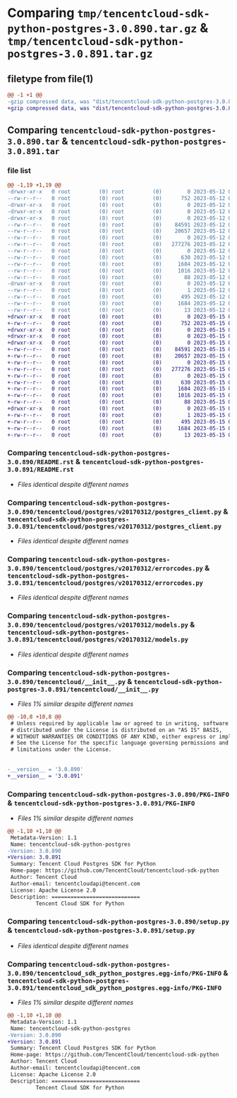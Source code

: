 # Comparing `tmp/tencentcloud-sdk-python-postgres-3.0.890.tar.gz` & `tmp/tencentcloud-sdk-python-postgres-3.0.891.tar.gz`

## filetype from file(1)

```diff
@@ -1 +1 @@
-gzip compressed data, was "dist/tencentcloud-sdk-python-postgres-3.0.890.tar", last modified: Fri May 12 03:12:10 2023, max compression
+gzip compressed data, was "dist/tencentcloud-sdk-python-postgres-3.0.891.tar", last modified: Mon May 15 04:00:24 2023, max compression
```

## Comparing `tencentcloud-sdk-python-postgres-3.0.890.tar` & `tencentcloud-sdk-python-postgres-3.0.891.tar`

### file list

```diff
@@ -1,19 +1,19 @@
-drwxr-xr-x   0 root         (0) root         (0)        0 2023-05-12 03:12:10.000000 tencentcloud-sdk-python-postgres-3.0.890/
--rw-r--r--   0 root         (0) root         (0)      752 2023-05-12 03:12:09.000000 tencentcloud-sdk-python-postgres-3.0.890/README.rst
-drwxr-xr-x   0 root         (0) root         (0)        0 2023-05-12 03:12:10.000000 tencentcloud-sdk-python-postgres-3.0.890/tencentcloud/
-drwxr-xr-x   0 root         (0) root         (0)        0 2023-05-12 03:12:10.000000 tencentcloud-sdk-python-postgres-3.0.890/tencentcloud/postgres/
-drwxr-xr-x   0 root         (0) root         (0)        0 2023-05-12 03:12:10.000000 tencentcloud-sdk-python-postgres-3.0.890/tencentcloud/postgres/v20170312/
--rw-r--r--   0 root         (0) root         (0)    84591 2023-05-12 03:12:09.000000 tencentcloud-sdk-python-postgres-3.0.890/tencentcloud/postgres/v20170312/postgres_client.py
--rw-r--r--   0 root         (0) root         (0)    20657 2023-05-12 03:12:09.000000 tencentcloud-sdk-python-postgres-3.0.890/tencentcloud/postgres/v20170312/errorcodes.py
--rw-r--r--   0 root         (0) root         (0)        0 2023-05-12 03:12:09.000000 tencentcloud-sdk-python-postgres-3.0.890/tencentcloud/postgres/v20170312/__init__.py
--rw-r--r--   0 root         (0) root         (0)   277276 2023-05-12 03:12:09.000000 tencentcloud-sdk-python-postgres-3.0.890/tencentcloud/postgres/v20170312/models.py
--rw-r--r--   0 root         (0) root         (0)        0 2023-05-12 03:12:09.000000 tencentcloud-sdk-python-postgres-3.0.890/tencentcloud/postgres/__init__.py
--rw-r--r--   0 root         (0) root         (0)      630 2023-05-12 03:12:09.000000 tencentcloud-sdk-python-postgres-3.0.890/tencentcloud/__init__.py
--rw-r--r--   0 root         (0) root         (0)     1684 2023-05-12 03:12:10.000000 tencentcloud-sdk-python-postgres-3.0.890/PKG-INFO
--rw-r--r--   0 root         (0) root         (0)     1016 2023-05-12 03:12:09.000000 tencentcloud-sdk-python-postgres-3.0.890/setup.py
--rw-r--r--   0 root         (0) root         (0)       88 2023-05-12 03:12:10.000000 tencentcloud-sdk-python-postgres-3.0.890/setup.cfg
-drwxr-xr-x   0 root         (0) root         (0)        0 2023-05-12 03:12:10.000000 tencentcloud-sdk-python-postgres-3.0.890/tencentcloud_sdk_python_postgres.egg-info/
--rw-r--r--   0 root         (0) root         (0)        1 2023-05-12 03:12:10.000000 tencentcloud-sdk-python-postgres-3.0.890/tencentcloud_sdk_python_postgres.egg-info/dependency_links.txt
--rw-r--r--   0 root         (0) root         (0)      495 2023-05-12 03:12:10.000000 tencentcloud-sdk-python-postgres-3.0.890/tencentcloud_sdk_python_postgres.egg-info/SOURCES.txt
--rw-r--r--   0 root         (0) root         (0)     1684 2023-05-12 03:12:10.000000 tencentcloud-sdk-python-postgres-3.0.890/tencentcloud_sdk_python_postgres.egg-info/PKG-INFO
--rw-r--r--   0 root         (0) root         (0)       13 2023-05-12 03:12:10.000000 tencentcloud-sdk-python-postgres-3.0.890/tencentcloud_sdk_python_postgres.egg-info/top_level.txt
+drwxr-xr-x   0 root         (0) root         (0)        0 2023-05-15 04:00:24.000000 tencentcloud-sdk-python-postgres-3.0.891/
+-rw-r--r--   0 root         (0) root         (0)      752 2023-05-15 04:00:24.000000 tencentcloud-sdk-python-postgres-3.0.891/README.rst
+drwxr-xr-x   0 root         (0) root         (0)        0 2023-05-15 04:00:24.000000 tencentcloud-sdk-python-postgres-3.0.891/tencentcloud/
+drwxr-xr-x   0 root         (0) root         (0)        0 2023-05-15 04:00:24.000000 tencentcloud-sdk-python-postgres-3.0.891/tencentcloud/postgres/
+drwxr-xr-x   0 root         (0) root         (0)        0 2023-05-15 04:00:24.000000 tencentcloud-sdk-python-postgres-3.0.891/tencentcloud/postgres/v20170312/
+-rw-r--r--   0 root         (0) root         (0)    84591 2023-05-15 04:00:24.000000 tencentcloud-sdk-python-postgres-3.0.891/tencentcloud/postgres/v20170312/postgres_client.py
+-rw-r--r--   0 root         (0) root         (0)    20657 2023-05-15 04:00:24.000000 tencentcloud-sdk-python-postgres-3.0.891/tencentcloud/postgres/v20170312/errorcodes.py
+-rw-r--r--   0 root         (0) root         (0)        0 2023-05-15 04:00:24.000000 tencentcloud-sdk-python-postgres-3.0.891/tencentcloud/postgres/v20170312/__init__.py
+-rw-r--r--   0 root         (0) root         (0)   277276 2023-05-15 04:00:24.000000 tencentcloud-sdk-python-postgres-3.0.891/tencentcloud/postgres/v20170312/models.py
+-rw-r--r--   0 root         (0) root         (0)        0 2023-05-15 04:00:24.000000 tencentcloud-sdk-python-postgres-3.0.891/tencentcloud/postgres/__init__.py
+-rw-r--r--   0 root         (0) root         (0)      630 2023-05-15 04:00:24.000000 tencentcloud-sdk-python-postgres-3.0.891/tencentcloud/__init__.py
+-rw-r--r--   0 root         (0) root         (0)     1684 2023-05-15 04:00:24.000000 tencentcloud-sdk-python-postgres-3.0.891/PKG-INFO
+-rw-r--r--   0 root         (0) root         (0)     1016 2023-05-15 04:00:24.000000 tencentcloud-sdk-python-postgres-3.0.891/setup.py
+-rw-r--r--   0 root         (0) root         (0)       88 2023-05-15 04:00:24.000000 tencentcloud-sdk-python-postgres-3.0.891/setup.cfg
+drwxr-xr-x   0 root         (0) root         (0)        0 2023-05-15 04:00:24.000000 tencentcloud-sdk-python-postgres-3.0.891/tencentcloud_sdk_python_postgres.egg-info/
+-rw-r--r--   0 root         (0) root         (0)        1 2023-05-15 04:00:24.000000 tencentcloud-sdk-python-postgres-3.0.891/tencentcloud_sdk_python_postgres.egg-info/dependency_links.txt
+-rw-r--r--   0 root         (0) root         (0)      495 2023-05-15 04:00:24.000000 tencentcloud-sdk-python-postgres-3.0.891/tencentcloud_sdk_python_postgres.egg-info/SOURCES.txt
+-rw-r--r--   0 root         (0) root         (0)     1684 2023-05-15 04:00:24.000000 tencentcloud-sdk-python-postgres-3.0.891/tencentcloud_sdk_python_postgres.egg-info/PKG-INFO
+-rw-r--r--   0 root         (0) root         (0)       13 2023-05-15 04:00:24.000000 tencentcloud-sdk-python-postgres-3.0.891/tencentcloud_sdk_python_postgres.egg-info/top_level.txt
```

### Comparing `tencentcloud-sdk-python-postgres-3.0.890/README.rst` & `tencentcloud-sdk-python-postgres-3.0.891/README.rst`

 * *Files identical despite different names*

### Comparing `tencentcloud-sdk-python-postgres-3.0.890/tencentcloud/postgres/v20170312/postgres_client.py` & `tencentcloud-sdk-python-postgres-3.0.891/tencentcloud/postgres/v20170312/postgres_client.py`

 * *Files identical despite different names*

### Comparing `tencentcloud-sdk-python-postgres-3.0.890/tencentcloud/postgres/v20170312/errorcodes.py` & `tencentcloud-sdk-python-postgres-3.0.891/tencentcloud/postgres/v20170312/errorcodes.py`

 * *Files identical despite different names*

### Comparing `tencentcloud-sdk-python-postgres-3.0.890/tencentcloud/postgres/v20170312/models.py` & `tencentcloud-sdk-python-postgres-3.0.891/tencentcloud/postgres/v20170312/models.py`

 * *Files identical despite different names*

### Comparing `tencentcloud-sdk-python-postgres-3.0.890/tencentcloud/__init__.py` & `tencentcloud-sdk-python-postgres-3.0.891/tencentcloud/__init__.py`

 * *Files 1% similar despite different names*

```diff
@@ -10,8 +10,8 @@
 # Unless required by applicable law or agreed to in writing, software
 # distributed under the License is distributed on an "AS IS" BASIS,
 # WITHOUT WARRANTIES OR CONDITIONS OF ANY KIND, either express or implied.
 # See the License for the specific language governing permissions and
 # limitations under the License.
 
 
-__version__ = '3.0.890'
+__version__ = '3.0.891'
```

### Comparing `tencentcloud-sdk-python-postgres-3.0.890/PKG-INFO` & `tencentcloud-sdk-python-postgres-3.0.891/PKG-INFO`

 * *Files 1% similar despite different names*

```diff
@@ -1,10 +1,10 @@
 Metadata-Version: 1.1
 Name: tencentcloud-sdk-python-postgres
-Version: 3.0.890
+Version: 3.0.891
 Summary: Tencent Cloud Postgres SDK for Python
 Home-page: https://github.com/TencentCloud/tencentcloud-sdk-python
 Author: Tencent Cloud
 Author-email: tencentcloudapi@tencent.com
 License: Apache License 2.0
 Description: ============================
         Tencent Cloud SDK for Python
```

### Comparing `tencentcloud-sdk-python-postgres-3.0.890/setup.py` & `tencentcloud-sdk-python-postgres-3.0.891/setup.py`

 * *Files identical despite different names*

### Comparing `tencentcloud-sdk-python-postgres-3.0.890/tencentcloud_sdk_python_postgres.egg-info/PKG-INFO` & `tencentcloud-sdk-python-postgres-3.0.891/tencentcloud_sdk_python_postgres.egg-info/PKG-INFO`

 * *Files 1% similar despite different names*

```diff
@@ -1,10 +1,10 @@
 Metadata-Version: 1.1
 Name: tencentcloud-sdk-python-postgres
-Version: 3.0.890
+Version: 3.0.891
 Summary: Tencent Cloud Postgres SDK for Python
 Home-page: https://github.com/TencentCloud/tencentcloud-sdk-python
 Author: Tencent Cloud
 Author-email: tencentcloudapi@tencent.com
 License: Apache License 2.0
 Description: ============================
         Tencent Cloud SDK for Python
```


